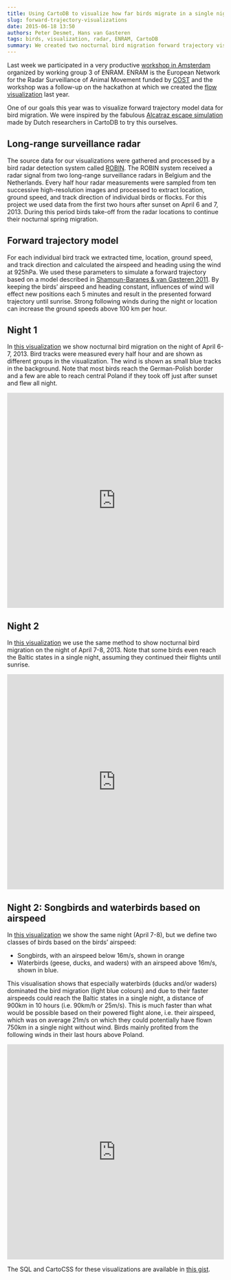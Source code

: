 ```yaml
---
title: Using CartoDB to visualize how far birds migrate in a single night
slug: forward-trajectory-visualizations
date: 2015-06-18 13:50
authors: Peter Desmet, Hans van Gasteren
tags: birds, visualization, radar, ENRAM, CartoDB
summary: We created two nocturnal bird migration forward trajectory visualizations for ENRAM.
---
```


Last week we participated in a very productive [workshop in Amsterdam](http://www.enram.eu/activities/visualisations-from-show-cases-to-production) organized by working group 3 of ENRAM. ENRAM is the European Network for the Radar Surveillance of Animal Movement funded by [COST](http://cost.eu/) and the workshop was a follow-up on the hackathon at which we created the [flow visualization]({filename}bird-migration-flow-visualization.md) last year.

One of our goals this year was to visualize forward trajectory model data for bird migration. We were inspired by the fabulous [Alcatraz escape simulation](http://rolfhut.nl/alcatrazenglish/) made by Dutch researchers in CartoDB to try this ourselves.

## Long-range surveillance radar

The source data for our visualizations were gathered and processed by a bird radar detection system called [ROBIN](http://www.robinradar.com). The ROBIN system received a radar signal from two long-range surveillance radars in Belgium and the Netherlands. Every half hour radar measurements were sampled from ten successive high-resolution images and processed to extract location, ground speed, and track direction of individual birds or flocks. For this project we used data from the first two hours after sunset on April 6 and 7, 2013. During this period birds take-off from the radar locations to continue their nocturnal spring migration.

## Forward trajectory model

For each individual bird track we extracted time, location, ground speed, and track direction and calculated the airspeed and heading using the wind at 925hPa. We used these parameters to simulate a forward trajectory based on a model described in [Shamoun-Baranes & van Gasteren 2011](http://doi.org/10.1016/j.anbehav.2011.01.003). By keeping the birds’ airspeed and heading constant, influences of wind will effect new positions each 5 minutes and result in the presented forward trajectory until sunrise. Strong following winds during the night or location can increase the ground speeds above 100 km per hour.

## Night 1

In [this visualization](https://inbo.cartodb.com/u/lifewatch/viz/caa466f4-0f7b-11e5-9d94-0e4fddd5de28/public_map) we show nocturnal bird migration on the night of April 6-7, 2013. Bird tracks were measured every half hour and are shown as different groups in the visualization. The wind is shown as small blue tracks in the background. Note that most birds reach the German-Polish border and a few are able to reach central Poland if they took off just after sunset and flew all night.

<iframe width="100%" height="500" frameborder="0" src="https://inbo.cartodb.com/u/lifewatch/viz/caa466f4-0f7b-11e5-9d94-0e4fddd5de28/embed_map" allowfullscreen webkitallowfullscreen mozallowfullscreen oallowfullscreen msallowfullscreen></iframe>

## Night 2

In [this visualization](https://inbo.cartodb.com/u/lifewatch/viz/eb60c596-1060-11e5-aa6e-0e853d047bba/public_map) we use the same method to show nocturnal bird migration on the night of April 7-8, 2013. Note that some birds even reach the Baltic states in a single night, assuming they continued their flights until sunrise.

<iframe width="100%" height="500" frameborder="0" src="https://inbo.cartodb.com/u/lifewatch/viz/eb60c596-1060-11e5-aa6e-0e853d047bba/embed_map" allowfullscreen webkitallowfullscreen mozallowfullscreen oallowfullscreen msallowfullscreen></iframe>

## Night 2: Songbirds and waterbirds based on airspeed

In [this visualization](https://inbo.cartodb.com/u/lifewatch/viz/88c30be4-1063-11e5-a9ae-0e853d047bba/public_map) we show the same night (April 7-8), but we define two classes of birds based on the birds’ airspeed:

* Songbirds, with an airspeed below 16m/s, shown in orange
* Waterbirds (geese, ducks, and waders) with an airspeed above 16m/s, shown in blue.

This visualisation shows that especially waterbirds (ducks and/or waders) dominated the bird migration (light blue colours) and due to their faster airspeeds could reach the Baltic states in a single night, a distance of 900km in 10 hours (i.e. 90km/h or 25m/s). This is much faster than what would be possible based on their powered flight alone, i.e. their airspeed, which was on average 21m/s on which they could potentially have flown 750km in a single night without wind. Birds mainly profited from the following winds in their last hours above Poland.

<iframe width="100%" height="500" frameborder="0" src="https://inbo.cartodb.com/u/lifewatch/viz/88c30be4-1063-11e5-a9ae-0e853d047bba/embed_map" allowfullscreen webkitallowfullscreen mozallowfullscreen oallowfullscreen msallowfullscreen></iframe>

The SQL and CartoCSS for these visualizations are available in [this gist](https://gist.github.com/peterdesmet/9934ed062ddaaba04963).
